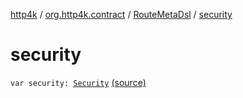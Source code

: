 [http4k](../../index.md) / [org.http4k.contract](../index.md) / [RouteMetaDsl](index.md) / [security](./security.md)

# security

`var security: `[`Security`](../../org.http4k.contract.security/-security/index.md) [(source)](https://github.com/http4k/http4k/blob/master/http4k-contract/src/main/kotlin/org/http4k/contract/routeMeta.kt#L43)